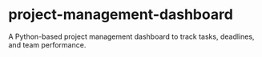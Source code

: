 # project-management-dashboard
 A Python-based project management dashboard to track tasks, deadlines, and team performance.
